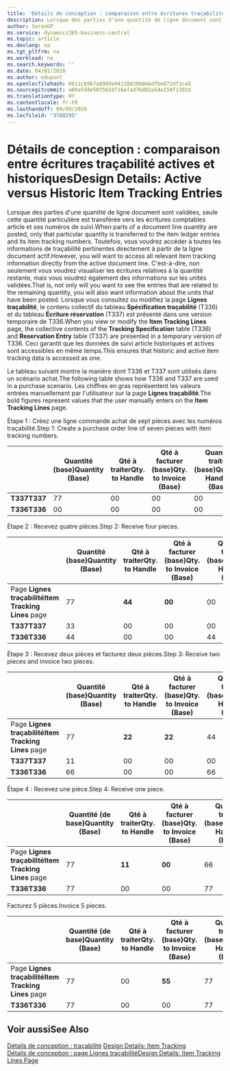 ```yaml
---
title: 'Détails de conception : comparaison entre écritures traçabilité actives et historiques | Microsoft Docs'
description: Lorsque des parties d'une quantité de ligne document sont validées, seule cette quantité particulière est transférée vers les écritures comptables article et ses numéros de suivi. Toutefois, vous voudrez accéder à toutes les informations de traçabilité pertinentes directement à partir de la ligne document actif. C'est-à-dire, non seulement vous voudrez visualiser les écritures relatives à la quantité restante, mais vous voudrez également des informations sur les unités validées. Lorsque vous consultez ou modifiez la page **Lignes traçabilité**, le contenu collectif du tableau **Spécification traçabilité** (T336) et du tableau **Écriture réservation** (T337) est présenté dans une version temporaire de T336. Ceci garantit que les données de suivi article historiques et actives sont accessibles en même temps.
author: SorenGP
ms.service: dynamics365-business-central
ms.topic: article
ms.devlang: na
ms.tgt_pltfrm: na
ms.workload: na
ms.search.keywords: ''
ms.date: 04/01/2020
ms.author: edupont
ms.openlocfilehash: 6611c6967a89d9a94110d30b0ebdfbe872df2ce8
ms.sourcegitcommit: a80afd4e5075018716efad76d82a54e158f1392d
ms.translationtype: HT
ms.contentlocale: fr-FR
ms.lasthandoff: 09/09/2020
ms.locfileid: "3788295"
---
```

# <a name="design-details-active-versus-historic-item-tracking-entries"></a><span data-ttu-id="de5f6-107">Détails de conception : comparaison entre écritures traçabilité actives et historiques</span><span class="sxs-lookup"><span data-stu-id="de5f6-107">Design Details: Active versus Historic Item Tracking Entries</span></span>
<span data-ttu-id="de5f6-108">Lorsque des parties d'une quantité de ligne document sont validées, seule cette quantité particulière est transférée vers les écritures comptables article et ses numéros de suivi.</span><span class="sxs-lookup"><span data-stu-id="de5f6-108">When parts of a document line quantity are posted, only that particular quantity is transferred to the item ledger entries and its item tracking numbers.</span></span> <span data-ttu-id="de5f6-109">Toutefois, vous voudrez accéder à toutes les informations de traçabilité pertinentes directement à partir de la ligne document actif.</span><span class="sxs-lookup"><span data-stu-id="de5f6-109">However, you will want to access all relevant item tracking information directly from the active document line.</span></span> <span data-ttu-id="de5f6-110">C'est-à-dire, non seulement vous voudrez visualiser les écritures relatives à la quantité restante, mais vous voudrez également des informations sur les unités validées.</span><span class="sxs-lookup"><span data-stu-id="de5f6-110">That is, not only will you want to see the entries that are related to the remaining quantity, you will also want information about the units that have been posted.</span></span> <span data-ttu-id="de5f6-111">Lorsque vous consultez ou modifiez la page **Lignes traçabilité**, le contenu collectif du tableau **Spécification traçabilité** (T336) et du tableau **Écriture réservation** (T337) est présenté dans une version temporaire de T336.</span><span class="sxs-lookup"><span data-stu-id="de5f6-111">When you view or modify the **Item Tracking Lines** page, the collective contents of the **Tracking Specification** table (T336) and **Reservation Entry** table (T337) are presented in a temporary version of T336.</span></span> <span data-ttu-id="de5f6-112">Ceci garantit que les données de suivi article historiques et actives sont accessibles en même temps.</span><span class="sxs-lookup"><span data-stu-id="de5f6-112">This ensures that historic and active item tracking data is accessed as one.</span></span>  

 <span data-ttu-id="de5f6-113">Le tableau suivant montre la manière dont T336 et T337 sont utilisés dans un scénario achat.</span><span class="sxs-lookup"><span data-stu-id="de5f6-113">The following table shows how T336 and T337 are used in a purchase scenario.</span></span> <span data-ttu-id="de5f6-114">Les chiffres en gras représentent les valeurs entrées manuellement par l'utilisateur sur la page **Lignes traçabilité**.</span><span class="sxs-lookup"><span data-stu-id="de5f6-114">The bold figures represent values that the user manually enters on the **Item Tracking Lines** page.</span></span>  

 <span data-ttu-id="de5f6-115">Étape 1 : Créez une ligne commande achat de sept pièces avec les numéros traçabilité.</span><span class="sxs-lookup"><span data-stu-id="de5f6-115">Step 1: Create a purchase order line of seven pieces with item tracking numbers.</span></span>  

||<span data-ttu-id="de5f6-116">**Quantité (base)**</span><span class="sxs-lookup"><span data-stu-id="de5f6-116">**Quantity (Base)**</span></span>|<span data-ttu-id="de5f6-117">**Qté à traiter**</span><span class="sxs-lookup"><span data-stu-id="de5f6-117">**Qty. to Handle**</span></span>|<span data-ttu-id="de5f6-118">**Qté à facturer (base)**</span><span class="sxs-lookup"><span data-stu-id="de5f6-118">**Qty. to Invoice (Base)**</span></span>|<span data-ttu-id="de5f6-119">**Quantité traitée (base)**</span><span class="sxs-lookup"><span data-stu-id="de5f6-119">**Quantity Handled (Base)**</span></span>|<span data-ttu-id="de5f6-120">**Quantité facturée (base)**</span><span class="sxs-lookup"><span data-stu-id="de5f6-120">**Quantity Invoiced (Base)**</span></span>|  
|-|----------------------------------------------|--------------------------------------------|------------------------------------------------------|-------------------------------------------------------|--------------------------------------------------------|  
|<span data-ttu-id="de5f6-121">**T337**</span><span class="sxs-lookup"><span data-stu-id="de5f6-121">**T337**</span></span>|<span data-ttu-id="de5f6-122">7</span><span class="sxs-lookup"><span data-stu-id="de5f6-122">7</span></span>|<span data-ttu-id="de5f6-123">0</span><span class="sxs-lookup"><span data-stu-id="de5f6-123">0</span></span>|<span data-ttu-id="de5f6-124">0</span><span class="sxs-lookup"><span data-stu-id="de5f6-124">0</span></span>|<span data-ttu-id="de5f6-125">0</span><span class="sxs-lookup"><span data-stu-id="de5f6-125">0</span></span>|<span data-ttu-id="de5f6-126">0</span><span class="sxs-lookup"><span data-stu-id="de5f6-126">0</span></span>|  
|<span data-ttu-id="de5f6-127">**T336**</span><span class="sxs-lookup"><span data-stu-id="de5f6-127">**T336**</span></span>|<span data-ttu-id="de5f6-128">0</span><span class="sxs-lookup"><span data-stu-id="de5f6-128">0</span></span>|<span data-ttu-id="de5f6-129">0</span><span class="sxs-lookup"><span data-stu-id="de5f6-129">0</span></span>|<span data-ttu-id="de5f6-130">0</span><span class="sxs-lookup"><span data-stu-id="de5f6-130">0</span></span>|<span data-ttu-id="de5f6-131">0</span><span class="sxs-lookup"><span data-stu-id="de5f6-131">0</span></span>|<span data-ttu-id="de5f6-132">0</span><span class="sxs-lookup"><span data-stu-id="de5f6-132">0</span></span>|  

 <span data-ttu-id="de5f6-133">Étape 2 : Recevez quatre pièces.</span><span class="sxs-lookup"><span data-stu-id="de5f6-133">Step 2: Receive four pieces.</span></span>  

||<span data-ttu-id="de5f6-134">**Quantité (base)**</span><span class="sxs-lookup"><span data-stu-id="de5f6-134">**Quantity (Base)**</span></span>|<span data-ttu-id="de5f6-135">**Qté à traiter**</span><span class="sxs-lookup"><span data-stu-id="de5f6-135">**Qty. to Handle**</span></span>|<span data-ttu-id="de5f6-136">**Qté à facturer (base)**</span><span class="sxs-lookup"><span data-stu-id="de5f6-136">**Qty. to Invoice (Base)**</span></span>|<span data-ttu-id="de5f6-137">**Quantité traitée (base)**</span><span class="sxs-lookup"><span data-stu-id="de5f6-137">**Quantity Handled (Base)**</span></span>|<span data-ttu-id="de5f6-138">**Quantité facturée (base)**</span><span class="sxs-lookup"><span data-stu-id="de5f6-138">**Quantity Invoiced (Base)**</span></span>|  
|-|----------------------------------------------|--------------------------------------------|------------------------------------------------------|-------------------------------------------------------|--------------------------------------------------------|  
|<span data-ttu-id="de5f6-139">Page **Lignes traçabilité**</span><span class="sxs-lookup"><span data-stu-id="de5f6-139">**Item Tracking Lines** page</span></span>|<span data-ttu-id="de5f6-140">7</span><span class="sxs-lookup"><span data-stu-id="de5f6-140">7</span></span>|<span data-ttu-id="de5f6-141">**4**</span><span class="sxs-lookup"><span data-stu-id="de5f6-141">**4**</span></span>|<span data-ttu-id="de5f6-142">**0**</span><span class="sxs-lookup"><span data-stu-id="de5f6-142">**0**</span></span>|<span data-ttu-id="de5f6-143">0</span><span class="sxs-lookup"><span data-stu-id="de5f6-143">0</span></span>|<span data-ttu-id="de5f6-144">0</span><span class="sxs-lookup"><span data-stu-id="de5f6-144">0</span></span>|  
|<span data-ttu-id="de5f6-145">**T337**</span><span class="sxs-lookup"><span data-stu-id="de5f6-145">**T337**</span></span>|<span data-ttu-id="de5f6-146">3</span><span class="sxs-lookup"><span data-stu-id="de5f6-146">3</span></span>|<span data-ttu-id="de5f6-147">0</span><span class="sxs-lookup"><span data-stu-id="de5f6-147">0</span></span>|<span data-ttu-id="de5f6-148">0</span><span class="sxs-lookup"><span data-stu-id="de5f6-148">0</span></span>|<span data-ttu-id="de5f6-149">0</span><span class="sxs-lookup"><span data-stu-id="de5f6-149">0</span></span>|<span data-ttu-id="de5f6-150">0</span><span class="sxs-lookup"><span data-stu-id="de5f6-150">0</span></span>|  
|<span data-ttu-id="de5f6-151">**T336**</span><span class="sxs-lookup"><span data-stu-id="de5f6-151">**T336**</span></span>|<span data-ttu-id="de5f6-152">4</span><span class="sxs-lookup"><span data-stu-id="de5f6-152">4</span></span>|<span data-ttu-id="de5f6-153">0</span><span class="sxs-lookup"><span data-stu-id="de5f6-153">0</span></span>|<span data-ttu-id="de5f6-154">0</span><span class="sxs-lookup"><span data-stu-id="de5f6-154">0</span></span>|<span data-ttu-id="de5f6-155">4</span><span class="sxs-lookup"><span data-stu-id="de5f6-155">4</span></span>|<span data-ttu-id="de5f6-156">0</span><span class="sxs-lookup"><span data-stu-id="de5f6-156">0</span></span>|  

 <span data-ttu-id="de5f6-157">Étape 3 : Recevez deux pièces et facturez deux pièces.</span><span class="sxs-lookup"><span data-stu-id="de5f6-157">Step 3: Receive two pieces and invoice two pieces.</span></span>  

||<span data-ttu-id="de5f6-158">**Quantité (base)**</span><span class="sxs-lookup"><span data-stu-id="de5f6-158">**Quantity (Base)**</span></span>|<span data-ttu-id="de5f6-159">**Qté à traiter**</span><span class="sxs-lookup"><span data-stu-id="de5f6-159">**Qty. to Handle**</span></span>|<span data-ttu-id="de5f6-160">**Qté à facturer (base)**</span><span class="sxs-lookup"><span data-stu-id="de5f6-160">**Qty. to Invoice (Base)**</span></span>|<span data-ttu-id="de5f6-161">**Quantité traitée (base)**</span><span class="sxs-lookup"><span data-stu-id="de5f6-161">**Quantity Handled (Base)**</span></span>|<span data-ttu-id="de5f6-162">**Quantité facturée (base)**</span><span class="sxs-lookup"><span data-stu-id="de5f6-162">**Quantity Invoiced (Base)**</span></span>|  
|-|----------------------------------------------|--------------------------------------------|------------------------------------------------------|-------------------------------------------------------|--------------------------------------------------------|  
|<span data-ttu-id="de5f6-163">Page **Lignes traçabilité**</span><span class="sxs-lookup"><span data-stu-id="de5f6-163">**Item Tracking Lines** page</span></span>|<span data-ttu-id="de5f6-164">7</span><span class="sxs-lookup"><span data-stu-id="de5f6-164">7</span></span>|<span data-ttu-id="de5f6-165">**2**</span><span class="sxs-lookup"><span data-stu-id="de5f6-165">**2**</span></span>|<span data-ttu-id="de5f6-166">**2**</span><span class="sxs-lookup"><span data-stu-id="de5f6-166">**2**</span></span>|<span data-ttu-id="de5f6-167">4</span><span class="sxs-lookup"><span data-stu-id="de5f6-167">4</span></span>|<span data-ttu-id="de5f6-168">0</span><span class="sxs-lookup"><span data-stu-id="de5f6-168">0</span></span>|  
|<span data-ttu-id="de5f6-169">**T337**</span><span class="sxs-lookup"><span data-stu-id="de5f6-169">**T337**</span></span>|<span data-ttu-id="de5f6-170">1</span><span class="sxs-lookup"><span data-stu-id="de5f6-170">1</span></span>|<span data-ttu-id="de5f6-171">0</span><span class="sxs-lookup"><span data-stu-id="de5f6-171">0</span></span>|<span data-ttu-id="de5f6-172">0</span><span class="sxs-lookup"><span data-stu-id="de5f6-172">0</span></span>|<span data-ttu-id="de5f6-173">0</span><span class="sxs-lookup"><span data-stu-id="de5f6-173">0</span></span>|<span data-ttu-id="de5f6-174">0</span><span class="sxs-lookup"><span data-stu-id="de5f6-174">0</span></span>|  
|<span data-ttu-id="de5f6-175">**T336**</span><span class="sxs-lookup"><span data-stu-id="de5f6-175">**T336**</span></span>|<span data-ttu-id="de5f6-176">6</span><span class="sxs-lookup"><span data-stu-id="de5f6-176">6</span></span>|<span data-ttu-id="de5f6-177">0</span><span class="sxs-lookup"><span data-stu-id="de5f6-177">0</span></span>|<span data-ttu-id="de5f6-178">0</span><span class="sxs-lookup"><span data-stu-id="de5f6-178">0</span></span>|<span data-ttu-id="de5f6-179">6</span><span class="sxs-lookup"><span data-stu-id="de5f6-179">6</span></span>|<span data-ttu-id="de5f6-180">2</span><span class="sxs-lookup"><span data-stu-id="de5f6-180">2</span></span>|  

 <span data-ttu-id="de5f6-181">Étape 4 : Recevez une pièce.</span><span class="sxs-lookup"><span data-stu-id="de5f6-181">Step 4: Receive one piece.</span></span>  

||<span data-ttu-id="de5f6-182">**Quantité (de base)**</span><span class="sxs-lookup"><span data-stu-id="de5f6-182">**Quantity (Base)**</span></span>|<span data-ttu-id="de5f6-183">**Qté à traiter**</span><span class="sxs-lookup"><span data-stu-id="de5f6-183">**Qty. to Handle**</span></span>|<span data-ttu-id="de5f6-184">**Qté à facturer (base)**</span><span class="sxs-lookup"><span data-stu-id="de5f6-184">**Qty. to Invoice (Base)**</span></span>|<span data-ttu-id="de5f6-185">**Quantité traitée (base)**</span><span class="sxs-lookup"><span data-stu-id="de5f6-185">**Quantity Handled (Base)**</span></span>|<span data-ttu-id="de5f6-186">**Quantité facturée (base)**</span><span class="sxs-lookup"><span data-stu-id="de5f6-186">**Quantity Invoiced (Base)**</span></span>|  
|-|----------------------------------------------|--------------------------------------------|------------------------------------------------------|-------------------------------------------------------|--------------------------------------------------------|  
|<span data-ttu-id="de5f6-187">Page **Lignes traçabilité**</span><span class="sxs-lookup"><span data-stu-id="de5f6-187">**Item Tracking Lines** page</span></span>|<span data-ttu-id="de5f6-188">7</span><span class="sxs-lookup"><span data-stu-id="de5f6-188">7</span></span>|<span data-ttu-id="de5f6-189">**1**</span><span class="sxs-lookup"><span data-stu-id="de5f6-189">**1**</span></span>|<span data-ttu-id="de5f6-190">**0**</span><span class="sxs-lookup"><span data-stu-id="de5f6-190">**0**</span></span>|<span data-ttu-id="de5f6-191">6</span><span class="sxs-lookup"><span data-stu-id="de5f6-191">6</span></span>|<span data-ttu-id="de5f6-192">2</span><span class="sxs-lookup"><span data-stu-id="de5f6-192">2</span></span>|  
|<span data-ttu-id="de5f6-193">**T336**</span><span class="sxs-lookup"><span data-stu-id="de5f6-193">**T336**</span></span>|<span data-ttu-id="de5f6-194">7</span><span class="sxs-lookup"><span data-stu-id="de5f6-194">7</span></span>|<span data-ttu-id="de5f6-195">0</span><span class="sxs-lookup"><span data-stu-id="de5f6-195">0</span></span>|<span data-ttu-id="de5f6-196">0</span><span class="sxs-lookup"><span data-stu-id="de5f6-196">0</span></span>|<span data-ttu-id="de5f6-197">7</span><span class="sxs-lookup"><span data-stu-id="de5f6-197">7</span></span>|<span data-ttu-id="de5f6-198">2</span><span class="sxs-lookup"><span data-stu-id="de5f6-198">2</span></span>|  

 <span data-ttu-id="de5f6-199">Facturez 5 pièces.</span><span class="sxs-lookup"><span data-stu-id="de5f6-199">Invoice 5 pieces.</span></span>  

||<span data-ttu-id="de5f6-200">**Quantité (de base)**</span><span class="sxs-lookup"><span data-stu-id="de5f6-200">**Quantity (Base)**</span></span>|<span data-ttu-id="de5f6-201">**Qté à traiter**</span><span class="sxs-lookup"><span data-stu-id="de5f6-201">**Qty. to Handle**</span></span>|<span data-ttu-id="de5f6-202">**Qté à facturer (base)**</span><span class="sxs-lookup"><span data-stu-id="de5f6-202">**Qty. to Invoice (Base)**</span></span>|<span data-ttu-id="de5f6-203">**Quantité traitée (base)**</span><span class="sxs-lookup"><span data-stu-id="de5f6-203">**Quantity Handled (Base)**</span></span>|<span data-ttu-id="de5f6-204">**Quantité facturée (base)**</span><span class="sxs-lookup"><span data-stu-id="de5f6-204">**Quantity Invoiced (Base)**</span></span>|  
|-|----------------------------------------------|--------------------------------------------|------------------------------------------------------|-------------------------------------------------------|--------------------------------------------------------|  
|<span data-ttu-id="de5f6-205">Page **Lignes traçabilité**</span><span class="sxs-lookup"><span data-stu-id="de5f6-205">**Item Tracking Lines** page</span></span>|<span data-ttu-id="de5f6-206">7</span><span class="sxs-lookup"><span data-stu-id="de5f6-206">7</span></span>|<span data-ttu-id="de5f6-207">0</span><span class="sxs-lookup"><span data-stu-id="de5f6-207">0</span></span>|<span data-ttu-id="de5f6-208">**5**</span><span class="sxs-lookup"><span data-stu-id="de5f6-208">**5**</span></span>|<span data-ttu-id="de5f6-209">7</span><span class="sxs-lookup"><span data-stu-id="de5f6-209">7</span></span>|<span data-ttu-id="de5f6-210">2</span><span class="sxs-lookup"><span data-stu-id="de5f6-210">2</span></span>|  
|<span data-ttu-id="de5f6-211">**T336**</span><span class="sxs-lookup"><span data-stu-id="de5f6-211">**T336**</span></span>|<span data-ttu-id="de5f6-212">7</span><span class="sxs-lookup"><span data-stu-id="de5f6-212">7</span></span>|<span data-ttu-id="de5f6-213">0</span><span class="sxs-lookup"><span data-stu-id="de5f6-213">0</span></span>|<span data-ttu-id="de5f6-214">0</span><span class="sxs-lookup"><span data-stu-id="de5f6-214">0</span></span>|<span data-ttu-id="de5f6-215">7</span><span class="sxs-lookup"><span data-stu-id="de5f6-215">7</span></span>|<span data-ttu-id="de5f6-216">7</span><span class="sxs-lookup"><span data-stu-id="de5f6-216">7</span></span>|  

## <a name="see-also"></a><span data-ttu-id="de5f6-217">Voir aussi</span><span class="sxs-lookup"><span data-stu-id="de5f6-217">See Also</span></span>  
 <span data-ttu-id="de5f6-218">[Détails de conception : traçabilité](design-details-item-tracking.md) </span><span class="sxs-lookup"><span data-stu-id="de5f6-218">[Design Details: Item Tracking](design-details-item-tracking.md) </span></span>  
 [<span data-ttu-id="de5f6-219">Détails de conception : page Lignes traçabilité</span><span class="sxs-lookup"><span data-stu-id="de5f6-219">Design Details: Item Tracking Lines Page</span></span>](design-details-item-tracking-lines-window.md)
